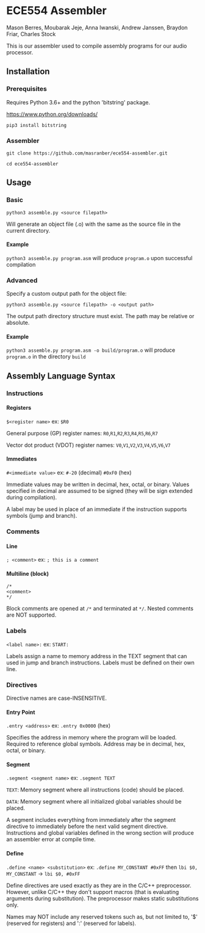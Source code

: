 # ECE554 Assembler

Mason Berres, Moubarak Jeje, Anna Iwanski, Andrew Janssen, Braydon Friar, Charles Stock

This is our assembler used to compile assembly programs for our audio processor.

## Installation

### Prerequisites

Requires Python 3.6+ and the python 'bitstring' package.

https://www.python.org/downloads/

`pip3 install bitstring`

### Assembler

`git clone https://github.com/masranber/ece554-assembler.git`

`cd ece554-assembler`

## Usage

### Basic
`python3 assemble.py <source filepath>`

Will generate an object file (.o) with the same as the source file in the current directory.

#### Example
`python3 assemble.py program.asm` will produce `program.o` upon successful compilation

### Advanced
Specify a custom output path for the object file:

`python3 assemble.py <source filepath> -o <output path>`

The output path directory structure must exist. The path may be relative or absolute.

#### Example
`python3 assemble.py program.asm -o build/program.o` will produce `program.o` in the directory `build`

## Assembly Language Syntax

### Instructions

#### Registers

`$<register name>` ex: `$R0`

General purpose (GP) register names: `R0`,`R1`,`R2`,`R3`,`R4`,`R5`,`R6`,`R7`

Vector dot product (VDOT) register names: `V0`,`V1`,`V2`,`V3`,`V4`,`V5`,`V6`,`V7`

#### Immediates

`#<immediate value>` ex: `#-20` (decimal) `#0xF0` (hex)

Immediate values may be written in decimal, hex, octal, or binary. Values specified in decimal are assumed to be signed (they will be sign extended during compilation).

A label may be used in place of an immediate if the instruction supports symbols (jump and branch).


### Comments

#### Line

`; <comment>` ex: `; this is a comment`

#### Multiline (block)

```
/*
<comment>
*/
```

Block comments are opened at `/*` and terminated at `*/`. Nested comments are NOT supported.

### Labels

`<label name>:` ex: `START:`

Labels assign a name to memory address in the TEXT segment that can used in jump and branch instructions. Labels must be defined on their own line.

### Directives

Directive names are case-INSENSITIVE.

#### Entry Point
`.entry <address>` ex: `.entry 0x0000` (hex)

Specifies the address in memory where the program will be loaded. Required to reference global symbols. Address may be in decimal, hex, octal, or binary.

#### Segment
`.segment <segment name>` ex: `.segment TEXT`

`TEXT`: Memory segment where all instructions (code) should be placed.

`DATA`: Memory segment where all initialized global variables should be placed.

A segment includes everything from immediately after the segment directive to immediately before the next valid segment directive. Instructions and global variables defined in the wrong section will produce an assembler error at compile time.

#### Define

`.define <name> <substitution>` ex: `.define MY_CONSTANT #0xFF` then `lbi $0, MY_CONSTANT` -> `lbi $0, #0xFF`

Define directives are used exactly as they are in the C/C++ preprocessor. However, unlike C/C++ they don't support macros (that is evaluating arguments during substitution). The preprocessor makes static substitutions only.

Names may NOT include any reserved tokens such as, but not limited to, '$' (reserved for registers) and ':' (reserved for labels).
